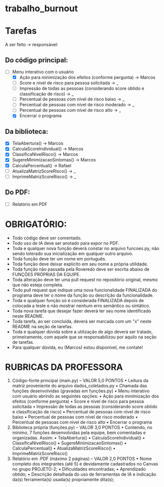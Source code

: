 # trabalho_burnout

# Tarefas
A ser feito -> responsável:
## Do código principal:
- [ ] Menu interativo com o usuário
    - [x] Ação para minimização dos efeitos (conforme pergunta) -> Marcos
    - [ ] Score e nível de risco para pessoa solicitada  -> _
    - [ ] Impressão de todas as pessoas (considerando score obtido e classificação de risco)  -> _
    - [ ] Percentual de pessoas com nível de risco baixo  -> _
    - [ ] Percentual de pessoas com nível de risco moderado  -> _
    - [ ] Percentual de pessoas com nível de risco alto  -> _
    - [x] Encerrar o programa 

## Da biblioteca:
- [x] TelaAbertura() -> Marcos
- [x] CalculaScoreIndividual() -> Marcos
- [x] ClassificaNivelRisco() -> Marcos
- [x] SugereMinimizacaoSintomas() -> Marcos
- [x] CalculaPercentual() -> Rafael
- [ ] AtualizaMatrizScoreRisco() -> _
- [ ] ImprimeMatrizScoreRisco() -> _

## Do PDF:
- [ ] Relatório em PDF


# OBRIGATÓRIO:
- Todo código deve ser comentado.
- Todo uso de IA deve ser anotado para expor no PDF.
- Toda e qualquer nova função deverá constar no arquivo funcoes.py, não sendo tolerado sua inicialização em qualquer outro arquivo.
- Toda função deve ter um nome em português.
- Toda função deve deixar explícito em seu nome a própria utilidade.
- Toda função não passada pela Roveredo deve ser escrita abaixo de FUNÇÕES PRÓPRIAS DA EQUIPE.
- Toda alteração deve ter uma pull request no repositório original, mesmo que não esteja completa.
- Todo pull request que indique uma nova funcionalidade FINALIZADA do programa deve ter o nome da função ou descrição da funcionalidade.
- Toda e qualquer função só é considerada FINALIZADA depois de colocada a teste e não mostrar nenhum erro semântico ou sintático.
- Toda nova tarefa que desejar fazer deverá ter seu nome identificado neste README.
- Toda tarefa, ao ser concluída, deverá ser marcada com um "x" neste README na seção de tarefas.
- Toda e qualquer dúvida sobre a utilização de algo deverá ser tratado, primeiramente, com aquele que se responsabilizou por aquilo na seção de tarefas.
- Para qualquer dúvida, eu (Marcos) estou disponível, me contate!



# RUBRICAS DA PROFESSORA
1. Código-fonte principal (main.py) – VALOR 5,0 PONTOS 
    • Leitura da matriz proveniente do arquivo dados_coletados.py 
    • Chamada das funções desenvolvidas (gravadas em funções.py) 
    • Menu interativo com usuário abrindo as seguintes opções: 
      • Ação para minimização dos efeitos (conforme pergunta) 
      • Score e nível de risco para pessoa solicitada 
      • Impressão de todas as pessoas (considerando score obtido e classificação de risco) 
      • Percentual de pessoas com nível de risco baixo 
      • Percentual de pessoas com nível de risco moderado 
      • Percentual de pessoas com nível de risco alto 
      • Encerrar o programa 
2. Biblioteca própria (funções.py) – VALOR 3,0 PONTOS 
    • Contendo, no mínimo, 7 funções desenvolvidas pela equipe, bem comentadas e organizadas. Assim: 
    • TelaAbertura() 
    • CalculaScoreIndividual() 
    • ClassificaNivelRisco() 
    • SugereMinimizacaoSintomas() 
    • CalculaPercentual() 
    • AtualizaMatrizScoreRisco() 
    • ImprimeMatrizScoreRisco() 
3. Relatório em .PDF (máximo 2 páginas) – VALOR 2,0 PONTOS 
    • Nome completo dos integrantes (até 5) e devidamente cadastrados no Canvas no grupo PROJETO-2; 
    • Dificuldades encontradas; 
    • Aprendizado obtido; 
    • Descrição detalhada do uso de ferramentas de IA e indicação da(s) ferramenta(s) usada(s) propriamente dita(s);
